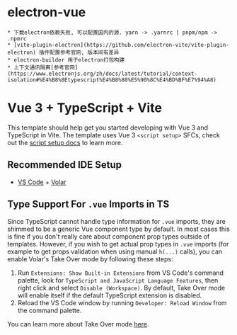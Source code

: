 # electron-vue
    * 下载electron依赖失败, 可以配置国内的源. yarn -> .yarnrc | pnpm/npm -> .npmrc 
    * [vite-plugin-electron](https://github.com/electron-vite/vite-plugin-electron) 插件配置参考官网, 版本间有差异
    * electron-builder 用于electron打包构建 
    * 上下文通讯隔离[参考官网](https://www.electronjs.org/zh/docs/latest/tutorial/context-isolation#%E4%B8%8Etypescript%E4%B8%80%E5%90%8C%E4%BD%BF%E7%94%A8)

# Vue 3 + TypeScript + Vite

This template should help get you started developing with Vue 3 and TypeScript in Vite. The template uses Vue 3 `<script setup>` SFCs, check out the [script setup docs](https://v3.vuejs.org/api/sfc-script-setup.html#sfc-script-setup) to learn more.

## Recommended IDE Setup

- [VS Code](https://code.visualstudio.com/) + [Volar](https://marketplace.visualstudio.com/items?itemName=Vue.volar)

## Type Support For `.vue` Imports in TS

Since TypeScript cannot handle type information for `.vue` imports, they are shimmed to be a generic Vue component type by default. In most cases this is fine if you don't really care about component prop types outside of templates. However, if you wish to get actual prop types in `.vue` imports (for example to get props validation when using manual `h(...)` calls), you can enable Volar's Take Over mode by following these steps:

1. Run `Extensions: Show Built-in Extensions` from VS Code's command palette, look for `TypeScript and JavaScript Language Features`, then right click and select `Disable (Workspace)`. By default, Take Over mode will enable itself if the default TypeScript extension is disabled.
2. Reload the VS Code window by running `Developer: Reload Window` from the command palette.

You can learn more about Take Over mode [here](https://github.com/johnsoncodehk/volar/discussions/471).

